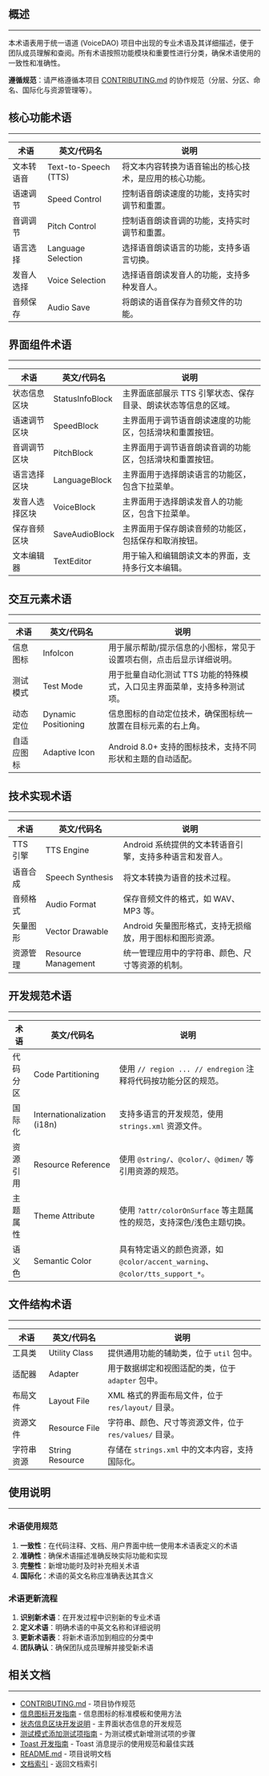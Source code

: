 ## 概述

---

本术语表用于统一语道 (VoiceDAO) 项目中出现的专业术语及其详细描述，便于团队成员理解和查阅。所有术语按照功能模块和重要性进行分类，确保术语使用的一致性和准确性。

**遵循规范**：请严格遵循本项目 [CONTRIBUTING.md](../../CONTRIBUTING.md) 的协作规范（分层、分区、命名、国际化与资源管理等）。

## 核心功能术语

---

| 术语    | 英文/代码名               | 说明                          |
|-------|----------------------|-----------------------------|
| 文本转语音 | Text-to-Speech (TTS) | 将文本内容转换为语音输出的核心技术，是应用的核心功能。 |
| 语速调节  | Speed Control        | 控制语音朗读速度的功能，支持实时调节和重置。      |
| 音调调节  | Pitch Control        | 控制语音朗读音调的功能，支持实时调节和重置。      |
| 语言选择  | Language Selection   | 选择语音朗读语言的功能，支持多语言切换。        |
| 发音人选择 | Voice Selection      | 选择语音朗读发音人的功能，支持多种发音人。       |
| 音频保存  | Audio Save           | 将朗读的语音保存为音频文件的功能。           |

## 界面组件术语

---

| 术语      | 英文/代码名          | 说明                                |
|---------|-----------------|-----------------------------------|
| 状态信息区块  | StatusInfoBlock | 主界面底部展示 TTS 引擎状态、保存目录、朗读状态等信息的区域。 |
| 语速调节区块  | SpeedBlock      | 主界面用于调节语音朗读速度的功能区，包括滑块和重置按钮。      |
| 音调调节区块  | PitchBlock      | 主界面用于调节语音朗读音调的功能区，包括滑块和重置按钮。      |
| 语言选择区块  | LanguageBlock   | 主界面用于选择朗读语言的功能区，包含下拉菜单。           |
| 发音人选择区块 | VoiceBlock      | 主界面用于选择朗读发音人的功能区，包含下拉菜单。          |
| 保存音频区块  | SaveAudioBlock  | 主界面用于保存朗读音频的功能区，包括保存和取消按钮。        |
| 文本编辑器   | TextEditor      | 用于输入和编辑朗读文本的界面，支持多行文本编辑。          |

## 交互元素术语

---

| 术语    | 英文/代码名              | 说明                                      |
|-------|---------------------|-----------------------------------------|
| 信息图标  | InfoIcon            | 用于展示帮助/提示信息的小图标，常见于设置项右侧，点击后显示详细说明。     |
| 测试模式  | Test Mode           | 用于批量自动化测试 TTS 功能的特殊模式，入口见主界面菜单，支持多种测试项。 |
| 动态定位  | Dynamic Positioning | 信息图标的自动定位技术，确保图标统一放置在目标元素的右上角。          |
| 自适应图标 | Adaptive Icon       | Android 8.0+ 支持的图标技术，支持不同形状和主题的自动适配。    |

## 技术实现术语

---

| 术语     | 英文/代码名              | 说明                               |
|--------|---------------------|----------------------------------|
| TTS 引擎 | TTS Engine          | Android 系统提供的文本转语音引擎，支持多种语言和发音人。 |
| 语音合成   | Speech Synthesis    | 将文本转换为语音的技术过程。                   |
| 音频格式   | Audio Format        | 保存音频文件的格式，如 WAV、MP3 等。           |
| 矢量图形   | Vector Drawable     | Android 矢量图形格式，支持无损缩放，用于图标和图形资源。 |
| 资源管理   | Resource Management | 统一管理应用中的字符串、颜色、尺寸等资源的机制。         |

## 开发规范术语

---

| 术语   | 英文/代码名                      | 说明                                                            |
|------|-----------------------------|---------------------------------------------------------------|
| 代码分区 | Code Partitioning           | 使用 `// region ... // endregion` 注释将代码按功能分区的规范。                |
| 国际化  | Internationalization (i18n) | 支持多语言的开发规范，使用 `strings.xml` 资源文件。                             |
| 资源引用 | Resource Reference          | 使用 `@string/`、`@color/`、`@dimen/` 等引用资源的规范。                   |
| 主题属性 | Theme Attribute             | 使用 `?attr/colorOnSurface` 等主题属性的规范，支持深色/浅色主题切换。               |
| 语义色  | Semantic Color              | 具有特定语义的颜色资源，如 `@color/accent_warning`、`@color/tts_support_*`。 |

## 文件结构术语

---

| 术语    | 英文/代码名          | 说明                                  |
|-------|-----------------|-------------------------------------|
| 工具类   | Utility Class   | 提供通用功能的辅助类，位于 `util` 包中。            |
| 适配器   | Adapter         | 用于数据绑定和视图适配的类，位于 `adapter` 包中。      |
| 布局文件  | Layout File     | XML 格式的界面布局文件，位于 `res/layout/` 目录。  |
| 资源文件  | Resource File   | 字符串、颜色、尺寸等资源文件，位于 `res/values/` 目录。 |
| 字符串资源 | String Resource | 存储在 `strings.xml` 中的文本内容，支持国际化。     |

## 使用说明

---

### 术语使用规范

1. **一致性**：在代码注释、文档、用户界面中统一使用本术语表定义的术语
2. **准确性**：确保术语描述准确反映实际功能和实现
3. **完整性**：新增功能时及时补充相关术语
4. **国际化**：术语的英文名称应准确表达其含义

### 术语更新流程

1. **识别新术语**：在开发过程中识别新的专业术语
2. **定义术语**：明确术语的中英文名称和详细说明
3. **更新术语表**：将新术语添加到相应的分类中
4. **团队确认**：确保团队成员理解并接受新术语

## 相关文档

---

- [CONTRIBUTING.md](../../CONTRIBUTING.md) - 项目协作规范
- [信息图标开发指南](../guides/信息图标开发指南.md) - 信息图标的标准模板和使用方法
- [状态信息区块开发说明](../guides/状态信息区块开发说明.md) - 主界面状态信息的开发规范
- [测试模式添加测试项指南](../guides/测试模式添加测试项指南.md) - 为测试模式新增测试项的步骤
- [Toast 开发指南](../guides/Toast%20开发指南.md) - Toast 消息提示的使用规范和最佳实践
- [README.md](../../README.md) - 项目说明文档
- [文档索引](../文档索引.md) - 返回文档索引
